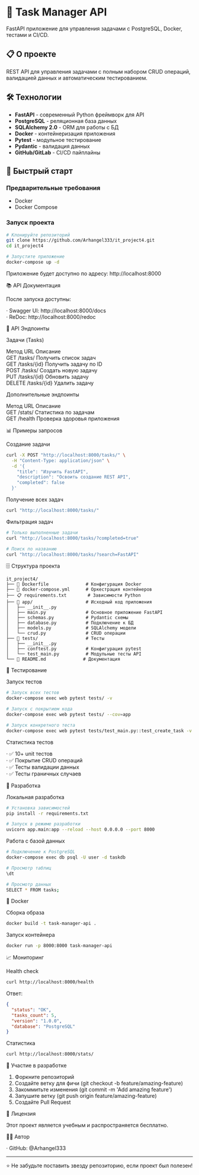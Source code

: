 
# 🚀 Task Manager API

FastAPI приложение для управления задачами с PostgreSQL, Docker, тестами и CI/CD.

## 📋 О проекте

REST API для управления задачами с полным набором CRUD операций, валидацией данных и автоматическим тестированием.

## 🛠 Технологии

- **FastAPI** - современный Python фреймворк для API
- **PostgreSQL** - реляционная база данных
- **SQLAlchemy 2.0** - ORM для работы с БД
- **Docker** - контейнеризация приложения
- **Pytest** - модульное тестирование
- **Pydantic** - валидация данных
- **GitHub/GitLab** - CI/CD пайплайны

## 🚀 Быстрый старт

### Предварительные требования
- Docker
- Docker Compose

### Запуск проекта

```bash
# Клонируйте репозиторий
git clone https://github.com/Arhangel333/it_project4.git
cd it_project4

# Запустите приложение
docker-compose up -d
```
Приложение будет доступно по адресу: http://localhost:8000

📚 API Документация

После запуска доступны:

· Swagger UI: http://localhost:8000/docs  
· ReDoc: http://localhost:8000/redoc

🎯 API Эндпоинты

Задачи (Tasks)

Метод URL Описание  
GET /tasks/ Получить список задач  
GET /tasks/{id} Получить задачу по ID  
POST /tasks/ Создать новую задачу  
PUT /tasks/{id} Обновить задачу  
DELETE /tasks/{id} Удалить задачу  

Дополнительные эндпоинты

Метод URL Описание  
GET /stats/ Статистика по задачам  
GET /health Проверка здоровья приложения  

📊 Примеры запросов

Создание задачи

```bash
curl -X POST "http://localhost:8000/tasks/" \
  -H "Content-Type: application/json" \
  -d '{
    "title": "Изучить FastAPI",
    "description": "Освоить создание REST API",
    "completed": false
  }'
```

Получение всех задач

```bash
curl "http://localhost:8000/tasks/"
```

Фильтрация задач

```bash
# Только выполненные задачи
curl "http://localhost:8000/tasks/?completed=true"

# Поиск по названию
curl "http://localhost:8000/tasks/?search=FastAPI"
```

🗄 Структура проекта

```
it_project4/
├── 🐳 Dockerfile              # Конфигурация Docker
├── 🐳 docker-compose.yml      # Оркестрация контейнеров
├── 📋 requirements.txt        # Зависимости Python
├── 📁 app/                    # Исходный код приложения
│   ├── __init__.py
│   ├── main.py               # Основное приложение FastAPI
│   ├── schemas.py            # Pydantic схемы
│   ├── database.py           # Подключение к БД
│   ├── models.py             # SQLAlchemy модели
│   └── crud.py               # CRUD операции
├── 📁 tests/                  # Тесты
│   ├── __init__.py
│   ├── conftest.py           # Конфигурация pytest
│   └── test_main.py          # Модульные тесты API
└── 📄 README.md              # Документация
```

🧪 Тестирование

Запуск тестов

```bash
# Запуск всех тестов
docker-compose exec web pytest tests/ -v

# Запуск с покрытием кода
docker-compose exec web pytest tests/ --cov=app

# Запуск конкретного теста
docker-compose exec web pytest tests/test_main.py::test_create_task -v
```

Статистика тестов

· ✅ 10+ unit тестов  
· ✅ Покрытие CRUD операций  
· ✅ Тесты валидации данных  
· ✅ Тесты граничных случаев  

🔧 Разработка

Локальная разработка

```bash
# Установка зависимостей
pip install -r requirements.txt

# Запуск в режиме разработки
uvicorn app.main:app --reload --host 0.0.0.0 --port 8000
```

Работа с базой данных

```bash
# Подключение к PostgreSQL
docker-compose exec db psql -U user -d taskdb

# Просмотр таблиц
\dt

# Просмотр данных
SELECT * FROM tasks;
```

🐳 Docker

Сборка образа

```bash
docker build -t task-manager-api .
```

Запуск контейнера

```bash
docker run -p 8000:8000 task-manager-api
```

📈 Мониторинг

Health check

```bash
curl http://localhost:8000/health
```

Ответ:

```json
{
  "status": "OK",
  "tasks_count": 5,
  "version": "1.0.0",
  "database": "PostgreSQL"
}
```

Статистика

```bash
curl http://localhost:8000/stats/
```

🤝 Участие в разработке

1. Форкните репозиторий
2. Создайте ветку для фичи (git checkout -b feature/amazing-feature)
3. Закоммитьте изменения (git commit -m 'Add amazing feature')
4. Запушите ветку (git push origin feature/amazing-feature)
5. Создайте Pull Request

📄 Лицензия

Этот проект является учебным и распространяется бесплатно.

👨‍💻 Автор

· GitHub: @Arhangel333

---

⭐ Не забудьте поставить звезду репозиторию, если проект был полезен!

```
